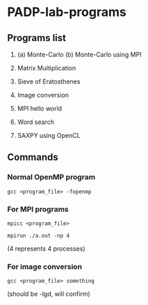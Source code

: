 # PADP-lab-programs

## Programs list

1. (a) Monte-Carlo
   (b) Monte-Carlo using MPI

2. Matrix Multiplication

3. Sieve of Eratosthenes

4. Image conversion

5. MPI hello world

6. Word search

7. SAXPY using OpenCL

## Commands

### Normal OpenMP program
```gcc <program_file> -fopenmp```

### For MPI programs
```mpicc <program_file>```

```mpirun ./a.out -np 4```

(4 represents 4 processes)

### For image conversion
```gcc <program_file> something```

(should be -lgd, will confirm)
